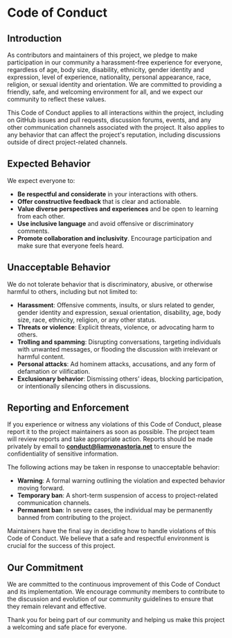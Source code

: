 # Code of Conduct

## Introduction

As contributors and maintainers of this project, we pledge to make participation in our community a harassment-free experience for everyone, regardless of age, body size, disability, ethnicity, gender identity and expression, level of experience, nationality, personal appearance, race, religion, or sexual identity and orientation. We are committed to providing a friendly, safe, and welcoming environment for all, and we expect our community to reflect these values.

This Code of Conduct applies to all interactions within the project, including on GitHub issues and pull requests, discussion forums, events, and any other communication channels associated with the project. It also applies to any behavior that can affect the project's reputation, including discussions outside of direct project-related channels.

## Expected Behavior

We expect everyone to:

- **Be respectful and considerate** in your interactions with others.
- **Offer constructive feedback** that is clear and actionable.
- **Value diverse perspectives and experiences** and be open to learning from each other.
- **Use inclusive language** and avoid offensive or discriminatory comments.
- **Promote collaboration and inclusivity**. Encourage participation and make sure that everyone feels heard.

## Unacceptable Behavior

We do not tolerate behavior that is discriminatory, abusive, or otherwise harmful to others, including but not limited to:

- **Harassment**: Offensive comments, insults, or slurs related to gender, gender identity and expression, sexual orientation, disability, age, body size, race, ethnicity, religion, or any other status.
- **Threats or violence**: Explicit threats, violence, or advocating harm to others.
- **Trolling and spamming**: Disrupting conversations, targeting individuals with unwanted messages, or flooding the discussion with irrelevant or harmful content.
- **Personal attacks**: Ad hominem attacks, accusations, and any form of defamation or vilification.
- **Exclusionary behavior**: Dismissing others’ ideas, blocking participation, or intentionally silencing others in discussions.

## Reporting and Enforcement

If you experience or witness any violations of this Code of Conduct, please report it to the project maintainers as soon as possible. The project team will review reports and take appropriate action. Reports should be made privately by email to **conduct@liamvonastoria.net** to ensure the confidentiality of sensitive information.

The following actions may be taken in response to unacceptable behavior:

- **Warning**: A formal warning outlining the violation and expected behavior moving forward.
- **Temporary ban**: A short-term suspension of access to project-related communication channels.
- **Permanent ban**: In severe cases, the individual may be permanently banned from contributing to the project.

Maintainers have the final say in deciding how to handle violations of this Code of Conduct. We believe that a safe and respectful environment is crucial for the success of this project.

## Our Commitment

We are committed to the continuous improvement of this Code of Conduct and its implementation. We encourage community members to contribute to the discussion and evolution of our community guidelines to ensure that they remain relevant and effective.

Thank you for being part of our community and helping us make this project a welcoming and safe place for everyone.
